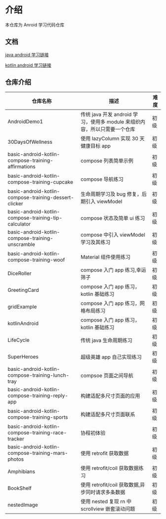 # 介绍

本仓库为 Anroid 学习代码仓库

## 文档

[java android 学习链接](https://www.bilibili.com/video/BV19U4y1R7zV/?p=64&spm_id_from=pageDriver&vd_source=e2ad92335ca8373f02f0c6b05e039a53)

[kotlin android 学习链接](https://developer.android.com/courses/android-basics-compose/course)

## 仓库介绍

| 仓库名称                                              | 描述                                                                      | 难度 |
| ----------------------------------------------------- | ------------------------------------------------------------------------- | ---- |
| AndroidDemo1                                          | 传统 java 开发 android 学习，使用多 module 来组织内容，所以只需要一个仓库 | 初级 |
| 30DaysOfWellness                                      | 使用 lazyColumn 实现 30 天健康目标 app                                    | 初级 |
| basic-android-kotlin-compose-training-affirmations    | compose 列表简单示例                                                      | 初级 |
| basic-android-kotlin-compose-training-cupcake         | compose 导航练习                                                          | 初级 |
| basic-android-kotlin-compose-training-dessert-clicker | 生命周期学习及 bug 修复，后期引入 viewModel                               | 初级 |
| basic-android-kotlin-compose-training-tip-calculator  | compose 状态及简单 ui 练习                                                | 初级 |
| basic-android-kotlin-compose-training-unscramble      | compose 中引入 viewModel 学习及其练习                                     | 初级 |
| basic-android-kotlin-compose-training-woof            | Material 组件使用练习                                                     | 初级 |
| DiceRoller                                            | compose 入门 app 练习,幸运筛子                                            | 初级 |
| GreetingCard                                          | compose 入门 app 练习，kotlin 基础练习                                    | 初级 |
| gridExample                                           | compose 入门 app 练习，网格布局练习                                       | 初级 |
| kotlinAndroid                                         | compose 入门 app 练习，kotlin 基础练习                                    | 初级 |
| LifeCycle                                             | 传统 java 生命周期练习                                                    | 初级 |
| SuperHeroes                                           | 超级英雄 app 自己实现练习                                                 | 初级 |
| basic-android-kotlin-compose-training-lunch-tray      | compsoe 页面之间导航                                                      | 初级 |
| basic-android-kotlin-compose-training-reply-app       | 构建适配多尺寸页面的应用                                                  | 初级 |
| basic-android-kotlin-compose-training-sports          | 构建适配多尺寸页面联系                                                    | 初级 |
| basic-android-kotlin-compose-training-race-tracker    | 协程初体验                                                                | 初级 |
| basic-android-kotlin-compose-training-mars-photos     | 使用 retrofit 获取数据                                                    | 初级 |
| Amphibians                                            | 使用 retrofit/coil 获取数据练习                                           | 初级 |
| BookShelf                                             | 使用 retrofit/coil 获取数据,异步同时请求多条数据                          | 初级 |
| nestedImage                                           | 使用 nested 复现 rn 中 scrollview 嵌套滚动问题                            | 初级 |
